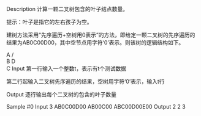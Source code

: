 Description
计算一颗二叉树包含的叶子结点数量。

提示：叶子是指它的左右孩子为空。

建树方法采用“先序遍历+空树用0表示”的方法，即给定一颗二叉树的先序遍历的结果为AB0C00D00，其中空节点用字符‘0’表示。则该树的逻辑结构如下。

  A
 /  \
B    D
 \
  C
Input
第一行输入一个整数t，表示有t个测试数据

第二行起输入二叉树先序遍历的结果，空树用字符‘0’表示，输入t行

Output
逐行输出每个二叉树的包含的叶子数量

Sample
#0
Input
3
AB0C00D00
AB00C00
ABC00D00E00
Output
2
2
3